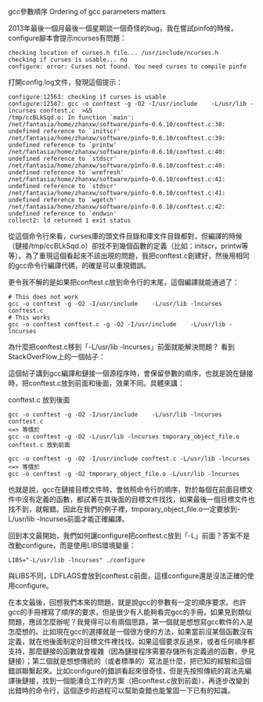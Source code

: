 gcc參數順序
Ordering of gcc parameters matters

2013年最後一個月最後一個星期談一個奇怪的bug，我在嘗試pinfo的時候，configure腳本會提示ncurses有問題：

```
checking location of curses.h file... /usr/include/ncurses.h
checking if curses is usable... no
configure: error: Curses not found. You need curses to compile pinfo
```
打開config.log文件，發現這個提示：

```
configure:12563: checking if curses is usable
configure:12587: gcc -o conftest -g -O2 -I/usr/include    -L/usr/lib -lncurses conftest.c  >&5
/tmp/ccBLkSqd.o: In function `main':
/net/fantasia/home/zhanxw/software/pinfo-0.6.10/conftest.c:38: undefined reference to `initscr'
/net/fantasia/home/zhanxw/software/pinfo-0.6.10/conftest.c:39: undefined reference to `printw'
/net/fantasia/home/zhanxw/software/pinfo-0.6.10/conftest.c:40: undefined reference to `stdscr'
/net/fantasia/home/zhanxw/software/pinfo-0.6.10/conftest.c:40: undefined reference to `wrefresh'
/net/fantasia/home/zhanxw/software/pinfo-0.6.10/conftest.c:41: undefined reference to `stdscr'
/net/fantasia/home/zhanxw/software/pinfo-0.6.10/conftest.c:41: undefined reference to `wgetch'
/net/fantasia/home/zhanxw/software/pinfo-0.6.10/conftest.c:42: undefined reference to `endwin'
collect2: ld returned 1 exit status
```

從這個命令行來看，curses庫的頭文件目錄和庫文件目錄都對，但編譯的時候（鏈接/tmp/ccBLkSqd.o）卻找不到幾個函數的定義（比如：initscr，printw等等）。為了重現這個看起來不該出現的問題，我把conftest.c創建好，然後用相同的gcc命令行編譯代碼，的確是可以重現錯誤。

更令我不解的是如果把conftest.c放到命令行的末尾，這個編譯就能通過了：

```
# This does not work
gcc -o conftest -g -O2 -I/usr/include    -L/usr/lib -lncurses conftest.c 
# This works
gcc -o conftest conftest.c -g -O2 -I/usr/include    -L/usr/lib -lncurses  
```

為什麼把conftest.c移到「-L/usr/lib -lncurses」前面就能解決問題？
看到StackOverFlow上的一個帖子：

這個帖子講到gcc編譯和鏈接一個源程序時，會保留參數的順序，也就是說在鏈接時，把conftest.c放到前面和後面，效果不同。具體來講：

conftest.c 放到後面

```
gcc -o conftest -g -O2 -I/usr/include    -L/usr/lib -lncurses conftest.c 
<=> 等價於
gcc -o conftest -g -O2 -L/usr/lib -lncurses tmporary_object_file.o
conftest.c 放到前面
```

```
gcc -o conftest -g -O2 -I/usr/include conftest.c -L/usr/lib -lncurses 
<=> 等價於
gcc -o conftest -g -O2 tmporary_object_file.o -L/usr/lib -lncurses 
```

也就是說，gcc在鏈接目標文件時，會依照命令行的順序，對於每個在前面目標文件中沒有定義的函數，都試著在其後面的目標文件找找，如果最後一個目標文件也找不到，就報錯。因此在我們的例子裡，tmporary_object_file.o一定要放到-L/usr/lib -lncurses前面才能正確編譯。

回到本文最開始，我們如何讓configure把conftest.c放到「-L」前面？答案不是改動configure，而是使用LIBS環境變量：

```
LIBS="-L/usr/lib -lncurses" ./configure
```

與LIBS不同，LDFLAGS會放到conftest.c前面，這樣configure還是沒法正確的使用configure。

在本文最後，回想我們本來的問題，就是說gcc的參數有一定的順序要求。也許gcc的手冊裡寫了順序的要求，但是很少有人能夠看完gcc的手冊。如果見到類似問題，應該怎麼辦呢？我覺得可以有兩個思路，第一個就是想想寫gcc軟件的人是怎麼想的。比如現在gcc的選擇就是一個很方便的方法，如果當前沒某個函數沒有定義，就在他後面制定的目標文件裡找找。如果這個要求反過來，或者任何順序都支持，那麼鏈接的函數就會複雜（因為鏈接程序需要存儲所有定義過的函數，參見鏈接）；第二個就是想想傳統的（或者標準的）寫法是什麼，把已知的經驗和這個錯誤聯繫起來。比如configure的錯誤看起來很奇怪，但是先按照傳統的寫法先編譯後鏈接，找到一個能湊合工作的方案（把conftest.c放到前面），再逐步改變到出錯時的命令行，這個逐步的過程可以幫助查錯也能鞏固一下已有的知識。
